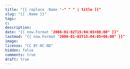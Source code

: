 ```yaml
---
title: "{{ replace .Name "-" " " | title }}"
slug: "{{ .Name }}"
tags: 
c: 
description: 
date: "{{ now.Format "2006-01-02T15:04:05+08:00" }}"
lastmod: "{{ now.Format "2006-01-02T15:04:05+08:00" }}"
image: 
license: "CC BY-NC-ND"
hidden: false
comments: true
draft: true
---
```


